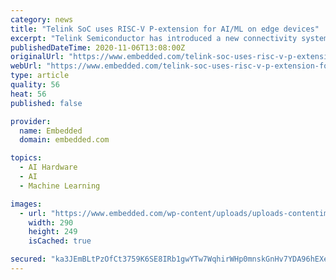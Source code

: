 ```yaml
---
category: news
title: "Telink SoC uses RISC-V P-extension for AI/ML on edge devices"
excerpt: "Telink Semiconductor has introduced a new connectivity system on chip (SoC) for hearables, wearables and high-performance internet of things (IoT) that"
publishedDateTime: 2020-11-06T13:08:00Z
originalUrl: "https://www.embedded.com/telink-soc-uses-risc-v-p-extension-for-ai-ml-on-edge-devices/"
webUrl: "https://www.embedded.com/telink-soc-uses-risc-v-p-extension-for-ai-ml-on-edge-devices/"
type: article
quality: 56
heat: 56
published: false

provider:
  name: Embedded
  domain: embedded.com

topics:
  - AI Hardware
  - AI
  - Machine Learning

images:
  - url: "https://www.embedded.com/wp-content/uploads/uploads-contentimages-mec-edge-t.jpg"
    width: 290
    height: 249
    isCached: true

secured: "ka3JEmBLtPzOfCt3759K6SE8IRb1gwYTw7WqhirWHp0mnskGnHv7YDA96hEXeog7cWy22fq23E17OdmWYfBXMsIHhZorlHtXULpx1vrjGYdk6RBf/LDbQKXALsCeiPsFu6xtFAhaL0F2uvvVk4LNZzAeicjQCrGtTLYw5HX+JTmcRz7NIHq1k+ZkEtK3GmJCf3n0GgL3RHAjNawrmSHTppRYUVxeqQaJZ449ZT1fr5HHldiB2KdlKFVTWZyVRuIULYY7DFxqBPDtLV6zWsHCpc6DPt+e2ve3nWUzTzX0xkETZbzxqYqSljNyCbnhm3+BLN5aq39HEEIqbn736M2uJmXnF8QKdVzx6mEYYmHo+ys=;Va2FGhYNeyThdhailljctw=="
---
```


